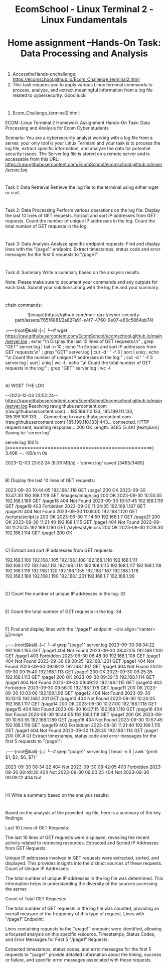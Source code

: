 #
# <div align="center"> EcomSchool - Linux Terminal 2  - Linux Fundamentals 
#
# <div align="center"> Home assignment –Hands-On Task: Data Processing and Analysis

#

1. AccesstheHands-onchallenge: https://ecomschool.github.io/Ecom_Challenge_terminal2.html
2. This task requires you to apply various Linux terminal commands to process, analyze, and extract meaningful information from a log file related to cybersecurity. Good luck!

# 
1) Ecom_Challenge_terminal2.html: 

ECOM: Linux Terminal 2 Homework Assignment
Hands-On Task: Data Processing and Analysis for Ecom Cyber students

Scenario:
You are a cybersecurity analyst working with a log file from a server. your only tool is your Linux Termianl and your task is to process the log file, extract specific information, and analyze the data for potential security issues.
The Server.log file is stored on a remote server and is accessable from this URL: https://raw.githubusercontent.com/EcomSchool/ecomschool.github.io/main/server.log
# 
Task 1: Data Retrieval
Retrieve the log file to the terminal using either wget or curl.
# 
Task 2: Data Processing
Perform various operations on the log file:
Display the last 10 lines of GET requests.
Extract and sort IP addresses from GET requests.
Count the number of unique IP addresses in the log.
Count the total number of GET requests in the log.
# 
Task 3: Data Analysis
Analyze specific endpoint requests:
Find and display lines with the "/page1" endpoint.
Extract timestamps, status code and error messages for the first 5 requests to "/page1".
# 
Task 4: Summary
Write a summary based on the analysis results.

Note: Please make sure to document your commands and any outputs for each task. Submit your solutions along with the log file and your summary.
# 
chain commands:

<div align="center"> ![image](https://github.com/meir-gazit/cyber-security-path/assets/76516881/2a827a91-e4f7-4760-9e07-e60c5864eb74) </div>
                                                                                                                                                                                                                                                      
┌──(root㉿kali)-[~]
└─# wget https://raw.githubusercontent.com/EcomSchool/ecomschool.github.io/main/server.log ; echo "\n Display the last 10 lines of GET requests:\n" ; grep "GET" server.log | tail -n 10 ; echo "\n Extract and sort IP addresses from GET requests:\n" ; grep "GET" server.log | cut -d ' ' -f 3 | sort | uniq ; echo "\n Count the number of unique IP addresses in the log:" ; cut -d ' ' -f 3 server.log | sort | uniq | wc -l ; echo "\n Count the total number of GET requests in the log:" ; grep "GET" server.log | wc -l  
# 
A) WGET THE LOG

--2023-12-03 23:52:24--  https://raw.githubusercontent.com/EcomSchool/ecomschool.github.io/main/server.log
Resolving raw.githubusercontent.com (raw.githubusercontent.com)... 185.199.110.133, 185.199.111.133, 185.199.109.133, ...
Connecting to raw.githubusercontent.com (raw.githubusercontent.com)|185.199.110.133|:443... connected.
HTTP request sent, awaiting response... 200 OK
Length: 3485 (3.4K) [text/plain]
Saving to: ‘server.log’

server.log                                                          100%[==================================================>]   3.40K  --.-KB/s    in 0s      

2023-12-03 23:52:24 (8.06 MB/s) - ‘server.log’ saved [3485/3485]

# 
B) Display the last 10 lines of GET requests:

2023-09-30 10:44:05 192.168.1.118 GET /page1 200 OK
2023-09-30 10:47:30 192.168.1.119 GET /images/image.jpg 200 OK
2023-09-30 10:50:55 192.168.1.189 GET /page18 404 Not Found
2023-09-30 10:57:45 192.168.1.119 GET /page19 403 Forbidden
2023-09-30 11:04:35 192.168.1.167 GET /page20 404 Not Found
2023-09-30 11:08:00 192.168.1.120 GET /scripts/script.js 200 OK
2023-09-30 11:14:50 192.168.1.7 GET /page21 200 OK
2023-09-30 11:21:40 192.168.1.115 GET /page1 404 Not Found
2023-09-30 11:25:05 192.168.1.190 GET /styles/style.css 200 OK
2023-09-30 11:28:30 192.168.1.114 GET /page1 200 OK
# 
C) Extract and sort IP addresses from GET requests:

192.168.1.100
192.168.1.105
192.168.1.108
192.168.1.110
192.168.1.111
192.168.1.112
192.168.1.113
192.168.1.114
192.168.1.115
192.168.1.117
192.168.1.118
192.168.1.119
192.168.1.120
192.168.1.155
192.168.1.167
192.168.1.178
192.168.1.189
192.168.1.190
192.168.1.201
192.168.1.7
192.168.1.99
# 
D) Count the number of unique IP addresses in the log: 32
# 
E) Count the total number of GET requests in the log: 34 
# 
F) Find and display lines with the "/page1" endpoint:
                                                                                                                                                                                                       <div align="center> ![image](https://github.com/meir-gazit/cyber-security-path/assets/76516881/2f41e240-83c2-4f24-aaf1-88d24d7db52c)
 </div>
┌──(root㉿kali)-[~]
└─# grep "/page1" server.log
2023-09-30 08:34:22 192.168.1.155 GET /page1 404 Not Found
2023-09-30 08:42:05 192.168.1.100 GET /page1 403 Forbidden
2023-09-30 08:48:30 192.168.1.108 GET /page1 404 Not Found
2023-09-30 09:00:25 192.168.1.201 GET /page1 404 Not Found
2023-09-30 09:09:12 192.168.1.167 GET /page1 404 Not Found
2023-09-30 09:15:40 192.168.1.113 GET /page1 200 OK
2023-09-30 09:25:35 192.168.1.113 GET /page1 200 OK
2023-09-30 09:39:10 192.168.1.114 GET /page1 404 Not Found
2023-09-30 09:49:22 192.168.1.115 GET /page10 403 Forbidden
2023-09-30 09:56:10 192.168.1.178 GET /page11 200 OK
2023-09-30 10:03:00 192.168.1.99 GET /page12 404 Not Found
2023-09-30 10:13:15 192.168.1.201 GET /page13 404 Not Found
2023-09-30 10:20:05 192.168.1.117 GET /page14 200 OK
2023-09-30 10:27:00 192.168.1.118 GET /page15 404 Not Found
2023-09-30 10:37:15 192.168.1.118 GET /page16 404 Not Found
2023-09-30 10:44:05 192.168.1.118 GET /page1 200 OK
2023-09-30 10:50:55 192.168.1.189 GET /page18 404 Not Found
2023-09-30 10:57:45 192.168.1.119 GET /page19 403 Forbidden
2023-09-30 11:21:40 192.168.1.115 GET /page1 404 Not Found
2023-09-30 11:28:30 192.168.1.114 GET /page1 200 OK
  #                      
G) Extract timestamps, status code and error messages for the first 5 requests to "/page1":                                                                                                                                                                                                                                                       

┌──(root㉿kali)-[~]
└─# grep "/page1" server.log | head -n 5 | awk '{print $1, $2, $6, $7}'

2023-09-30 08:34:22 404 Not
2023-09-30 08:42:05 403 Forbidden
2023-09-30 08:48:30 404 Not
2023-09-30 09:00:25 404 Not
2023-09-30 09:09:12 404 Not
                                                                                                                                                                                                                                                                              
# 
H) Write a summary based on the analysis results:
# 
Based on the analysis of the provided log file, here is a summary of the key findings:

Last 10 Lines of GET Requests:

The last 10 lines of GET requests were displayed, revealing the recent activity related to retrieving resources.
Extracted and Sorted IP Addresses from GET Requests:

Unique IP addresses involved in GET requests were extracted, sorted, and displayed. This provides insights into the distinct sources of these requests.
Count of Unique IP Addresses:

The total number of unique IP addresses in the log file was determined. This information helps in understanding the diversity of the sources accessing the server.

Count of Total GET Requests:

The total number of GET requests in the log file was counted, providing an overall measure of the frequency of this type of request.
Lines with "/page1" Endpoint:

Lines containing requests to the "/page1" endpoint were identified, allowing a focused analysis on this specific resource.
Timestamps, Status Codes, and Error Messages for First 5 "/page1" Requests:

Extracted timestamps, status codes, and error messages for the first 5 requests to "/page1" provide detailed information about the timing, success or failure, and specific error messages associated with these requests.
# 
